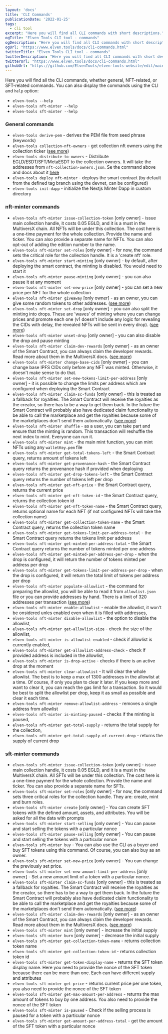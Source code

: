 ```yaml
---
layout: 'docs'
title: 'CLI Commands'
publicationDate: '2022-01-25'
tags:
  - cli tool
excerpt: "Here you will find all CLI commands with short descriptions."
ogTitle: "Elven Tools CLI tool - commands"
ogDescription: "Here you will find all CLI commands with short descriptions."
ogUrl: "https://www.elven.tools/docs/cli-commands.html"
twitterTitle: "Elven Tools CLI tool - commands"
twitterDescription: "Here you will find all CLI commands with short descriptions."
twitterUrl: "https://www.elven.tools/docs/cli-commands.html"
githubUrl: "https://github.com/ElvenTools/elven-tools-website/edit/main/src/docs/cli-commands.md"
---
```


Here you will find all the CLI commands, whether general, NFT-related, or SFT-related commands. You can also display the commands using the CLI and `help` option:
- `elven-tools --help`
- `elven-tools nft-minter --help`
- `elven-tools sft-minter --help`

### General commands

- `elven-tools derive-pem` - derives the PEM file from seed phrase (keywords)
- `elven-tools collection-nft-owners` - get collection nft owners using the collection ticker ([see more](/docs/recipes.html#how-to-get-owners-addresses-using-the-collection-ticker))
- `elven-tools distribute-to-owners` - Distribute EGLD/ESDT/SFT/MetaESDT to the collection owners. It will take the addresses from `nft-collection-owners.json`. Se the command above and docs about it [here](/docs/recipes.html#how-to-distribute-tokens-to-nft-owners)
- `elven-tools deploy nft-minter` - deploys the smart contract (by default from the defined tag branch using the devnet, can be configured)
- `elven-tools init-dapp` - initialize the Nextjs Minter Dapp in custom directory

### nft-minter commands

- `elven-tools nft-minter issue-collection-token` [only owner] - issue main collection handle, it costs 0.05 EGLD, and it is a must in the MultiversX chain. All NFTs will be under this collection. The cost here is a one-time payment for the whole collection. Provide the name and ticker. You can also provide a separate name for NFTs. You can also opt-out of adding the edition number to the name.
- `elven-tools nft-minter set-roles` [only owner] - for now, the command sets the critical role for the collection handle. It is a 'create nft' role.
- `elven-tools nft-minter start-minting` [only owner] - by default, after deploying the smart contract, the minting is disabled. You would need to start it
- `elven-tools nft-minter pause-minting` [only owner] - you can also pause it at any moment
- `elven-tools nft-minter set-new-price` [only owner] - you can set a new price per NFT for the whole collection
- `elven-tools nft-minter giveaway` [only owner] - as an owner, you can give some random tokens to other addresses. ([see more](/docs/recipes.html#how-to-use-the-giveaway))
- `elven-tools nft-minter set-drop` [only owner] - you can also split the minting into drops. These are 'waves' of minting where you can change prices and promote each one (v1 doesn't include any logic for revealing the CIDs with delay, the revealed NFTs will be sent in every drop). ([see more](/docs/recipes.html#how-to-use-drops))
- `elven-tools nft-minter unset-drop` [only owner] - you can also disable the drop and pause minting
- `elven-tools nft-minter claim-dev-rewards` [only owner] - as an owner of the Smart Contract, you can always claim the developer rewards. Read more about them in the MultiversX docs. ([see more](/docs/recipes.html#how-to-claim-dev-rewards))
- `elven-tools nft-minter change-base-cids` [only owner] - you can change base IPFS CIDs only before any NFT was minted. Otherwise, it doesn't make sense to do that.
- `elven-tools nft-minter set-new-tokens-limit-per-address` [only owner] - it is possible to change the limits per address which are configured when deploying the Smart Contract
- `elven-tools nft-minter claim-sc-funds` [only owner] - this is treated as a fallback for royalties. The Smart Contract will receive the royalties as the creator, so there has to be a way to get them back. In the future the Smart Contract will probably also have dedicated claim functionality to be able to call the marketplace and get the royalties because some of the marketplaces don't send them automatically. ([see more](/docs/recipes.html#how-to-claim-royalties-and-other-funds))
- `elven-tools nft-minter shuffle` - as a user, you can take part and ensure that the minting is random. This transaction will reshuffle the next index to mint. Everyone can run it.
- `elven-tools nft-minter mint` - the main mint function, you can mint NFTs using any `walletKey.pem` file
- `elven-tools nft-minter get-total-tokens-left` - the Smart Contract query, returns amount of tokens left
- `elven-tools nft-minter get-provenance-hash` - the Smart Contract query returns the provenance hash if provided when deploying
- `elven-tools nft-minter get-drop-tokens-left` - the Smart Contract query returns the number of tokens left per drop
- `elven-tools nft-minter get-nft-price` - the Smart Contract query, returns the current price
- `elven-tools nft-minter get-nft-token-id` - the Smart Contract query, returns the collection token id
- `elven-tools nft-minter get-nft-token-name` - the Smart Contract query, returns optional name for each NFT (if not configured NFTs will take the collection name)
- `elven-tools nft-minter get-collection-token-name` - the Smart Contract query, returns the collection token name
- `elven-tools nft-minter get-tokens-limit-per-address-total` - the Smart Contract query returns the tokens limit per address
- `elven-tools nft-minter get-minted-per-address-total` - the Smart Contract query returns the number of tokens minted per one address
- `elven-tools nft-minter get-minted-per-address-per-drop` - when the drop is configured, it will return the number of tokens minted per address per drop
- `elven-tools nft-minter get-tokens-limit-per-address-per-drop` - when the drop is configured, it will return the total limit of tokens per address per drop
- `elven-tools nft-minter populate-allowlist` - the command for preparing the allowlist, you will be able to read it from `allowlist.json` file or you can provide addresses by hand. There is a limit of 320 addresses per transaction ([see more](/docs/recipes.html#how-to-use-allowlist))
- `elven-tools nft-minter enable-allowlist` - enable the allowlist, it won't be onsidered unles enabled even when it is filled with addresses,
- `elven-tools nft-minter disable-allowlist` - the option to disable the allowlist,
- `elven-tools nft-minter get-allowlist-size` - check the size of the allowlist,
- `elven-tools nft-minter is-allowlist-enabled` - check if allowlist is currently enabled,
- `elven-tools nft-minter get-allowlist-address-check` - check if provided address is included in the allowlist,
- `elven-tools nft-minter is-drop-active` - checks if there is an active drop at the moment
- `elven-tools nft-minter clear-allowlist` - It will clear the whole allowlist. The best is to keep a max of 1300 addresses in the allowlist at a time. Of course, if only you plan to clear it later. If you keep more and want to clear it, you can reach the gas limit for a transaction. So it would be best to split the allowlist per drop, keep it as small as possible and clear it each time.
- `elven-tools nft-minter remove-allowlist-address` - removes a single address from allowlist
- `elven-tools nft-minter is-minting-paused` - checks if the minting is paused,
- `elven-tools nft-minter get-total-supply` - returns the total supply for the collection,
- `elven-tools nft-minter get-total-supply-of-current-drop` - returns the supply of current drop

### sft-minter commands

- `elven-tools sft-minter issue-collection-token` [only owner] - issue main collection handle, it costs 0.05 EGLD, and it is a must in the MultiversX chain. All SFTs will be under this collection. The cost here is a one-time payment for the whole collection. Provide the name and ticker. You can also provide a separate name for SFTs.
- `elven-tools sft-minter set-roles` [only owner] - for now, the command sets three critical roles for the collection handle. They are: create, mint and burn roles. 
- `elven-tools sft-minter create` [only owner] - You can create SFT tokens with the defined amount, assets, and attributes. You will be asked for all the data with prompts
- `elven-tools sft-minter start-selling` [only owner] - You can pause and start selling the tokens with a particular nonce
- `elven-tools sft-minter pause-selling` [only owner] - You can pause and start selling the tokens with a particular nonce
- `elven-tools sft-minter buy` - You can also use the CLI as a buyer and buy SFT tokens using this command. Of course, you can also buy as an owner.
- `elven-tools sft-minter set-new-price` [only owner] - You can change the previously set price.
- `elven-tools sft-minter set-new-amount-limit-per-address` [only owner] - Set a new amount limit of a token with a particular nonce.
- `elven-tools sft-minter claim-sc-funds` [only owner] - this is treated as a fallback for royalties. The Smart Contract will receive the royalties as the creator, so there has to be a way to get them back. In the future the Smart Contract will probably also have dedicated claim functionality to be able to call the marketplace and get the royalties because some of the marketplaces don't send them automatically. ([see more](/docs/recipes.html#how-to-claim-royalties-and-other-funds))
- `elven-tools sft-minter claim-dev-rewards` [only owner] - as an owner of the Smart Contract, you can always claim the developer rewards. Read more about them in the MultiversX docs. ([see more](/docs/recipes.html#how-to-claim-dev-rewards))
- `elven-tools sft-minter mint` [only owner] - increase the initial supply
- `elven-tools sft-minter burn` [only owner] - decrease the initial supply
- `elven-tools sft-minter get-collection-token-name` - returns collection token name
- `elven-tools sft-minter get-collection-token-id` - returns collection token id
- `elven-tools sft-minter get-token-display-name` - returns the SFT token display name. Here you need to provide the nonce of the SFT token because there can be more than one. Each can have different supply and attributes
- `elven-tools sft-minter get-price` - returns current price per one token, you also need to provide the nonce of the SFT token
- `elven-tools sft-minter get-max-amount-per-address` - returns the max amount of tokens to buy by one address. You also need to provide the nonce of the SFT token
- `elven-tools sft-minter is-paused` - Check if the selling process is paused for a token with a particular nonce
- `elven-tools sft-minter get-amount-per-address-total` - get the amount of the SFT token with a particular nonce
